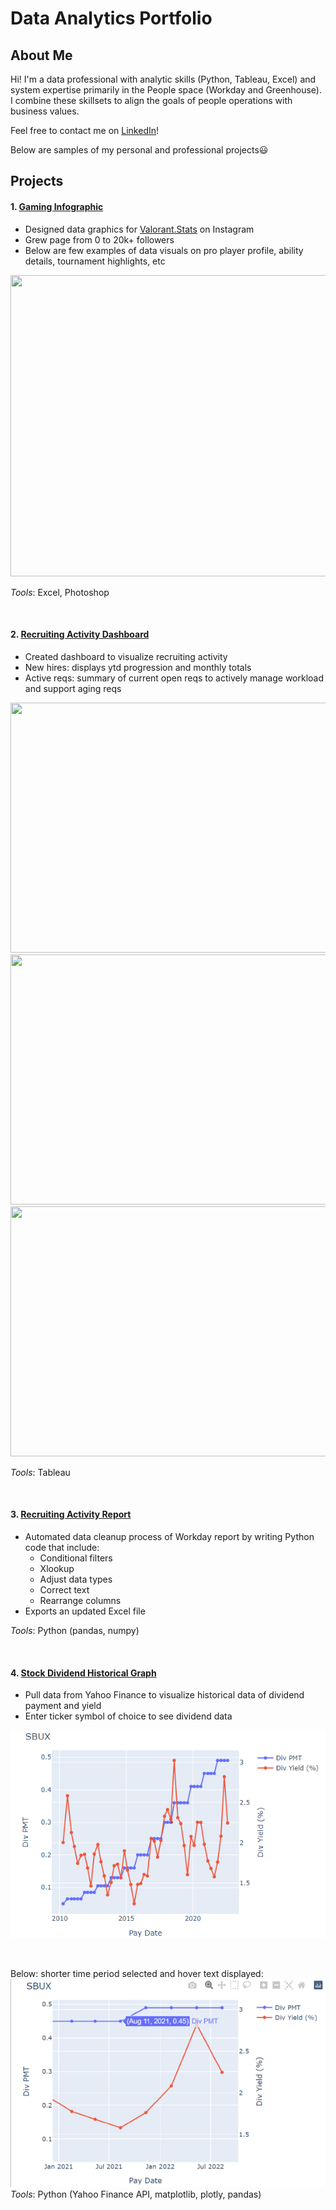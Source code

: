 # Data Analytics Portfolio  
  
## About Me  
Hi! I'm a data professional with analytic skills (Python, Tableau, Excel) and system expertise primarily in the People space (Workday and Greenhouse).  
I combine these skillsets to align the goals of people operations with business values.  
  
Feel free to contact me on [LinkedIn](https://www.linkedin.com/in/leoykim/)!  

Below are samples of my personal and professional projects😃

## Projects
#### 1. [Gaming Infographic](https://imgur.com/a/6DYCkBW)
* Designed data graphics for [Valorant.Stats](https://www.instagram.com/valorant.stats/) on Instagram
* Grew page from 0 to 20k+ followers
* Below are few examples of data visuals on pro player profile, ability details, tournament highlights, etc

<img src="https://i.imgur.com/iuSMyyE.jpg" width="712" height="482">  

*Tools*: Excel, Photoshop
  
<br/>  


#### 2. [Recruiting Activity Dashboard](https://public.tableau.com/app/profile/leo7559/viz/RecruitingActivity/dashmain?publish=yes)  
* Created dashboard to visualize recruiting activity
 * New hires: displays ytd progression and monthly totals
* Active reqs: summary of current open reqs to actively manage workload and support aging reqs
  
<img src="https://i.imgur.com/NPlOFJg.png" width="712" height="400">  
<img src="https://i.imgur.com/ie5Gg9B.png" width="712" height="400">  
<img src="https://i.imgur.com/LBmZca2.png" width="712" height="400">  
  
*Tools*: Tableau  
  
<br/>  


#### 3. [Recruiting Activity Report](https://github.com/leoykim/TA-Jobs-Summary-Workday-Cleanup)  
* Automated data cleanup process of Workday report by writing Python code that include:
  * Conditional filters
  * Xlookup
  * Adjust data types
  * Correct text
  * Rearrange columns
* Exports an updated Excel file
  
*Tools*: Python (pandas, numpy)  
  
<br/>  

  
#### 4. [Stock Dividend Historical Graph](https://github.com/leoykim/yahoo-finance-dividend-analysis)   
* Pull data from Yahoo Finance to visualize historical data of dividend payment and yield
* Enter ticker symbol of choice to see dividend data 

![graph](graph-dividend-.png)

<br/>  

Below: shorter time period selected and hover text displayed:  
![graph](graph-dividend-zoom-and-hover.png)  
*Tools*: Python (Yahoo Finance API, matplotlib, plotly, pandas) 
 
<br/>  
  
